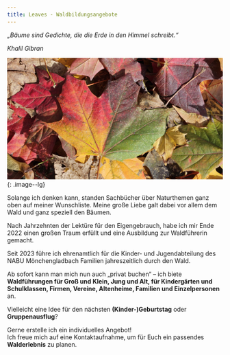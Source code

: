 ```yaml
---
title: Leaves - Waldbildungsangebote
---
```


*„Bäume sind Gedichte, die die Erde in den Himmel schreibt.“*

*Khalil Gibran*


![Foto Herbstblätter](/photoautumnleaves.jpg){: .image--lg}

Solange ich denken kann, standen Sachbücher über Naturthemen ganz oben auf meiner Wunschliste. Meine große Liebe galt dabei vor allem dem Wald und ganz speziell den Bäumen.

Nach Jahrzehnten der Lektüre für den Eigengebrauch, habe ich mir Ende 2022 einen großen Traum erfüllt und eine Ausbildung zur Waldführerin gemacht. 

Seit 2023 führe ich ehrenamtlich für die Kinder- und Jugendabteilung des NABU Mönchengladbach Familien jahreszeitlich durch den Wald.

Ab sofort kann man mich nun auch „privat buchen“ – ich biete **Waldführungen für Groß und Klein, Jung und Alt, für Kindergärten und Schulklassen, Firmen, Vereine, Altenheime, Familien und Einzelpersonen** an.

Vielleicht eine Idee für den nächsten **(Kinder-)Geburtstag** oder **Gruppenausflug**?


Gerne erstelle ich ein individuelles Angebot!\
Ich freue mich auf eine Kontaktaufnahme, um für Euch ein passendes **Walderlebnis** zu planen.